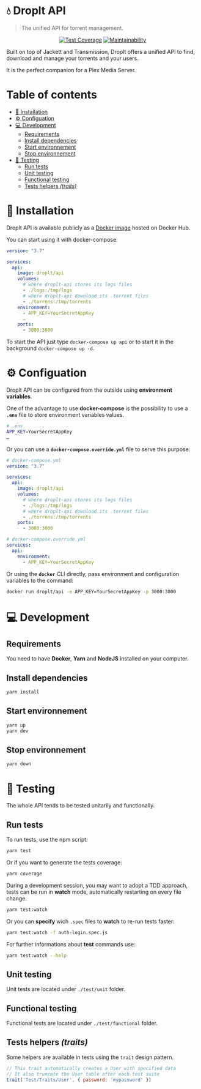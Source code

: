 <!-- omit in toc -->
# 💧 Droplt API


> The unified API for torrent management.

<center>

  [![Test Coverage](https://api.codeclimate.com/v1/badges/b63218e6e4a02d3b2548/test_coverage)](https://codeclimate.com/github/droplt/droplt-api/test_coverage)
  [![Maintainability](https://api.codeclimate.com/v1/badges/b63218e6e4a02d3b2548/maintainability)](https://codeclimate.com/github/droplt/droplt-api/maintainability)
</center>

Built on top of Jackett and Transmission, Droplt offers a unified API to find, download and manage your torrents and your users.

It is the perfect companion for a Plex Media Server.

<!-- omit in toc -->
# Table of contents

- [:whale: Installation](#whale-installation)
- [:gear: Configuation](#gear-configuation)
- [:computer: Development](#computer-development)
  - [Requirements](#requirements)
  - [Install dependencies](#install-dependencies)
  - [Start environnement](#start-environnement)
  - [Stop environnement](#stop-environnement)
- [:cop: Testing](#cop-testing)
  - [Run tests](#run-tests)
  - [Unit testing](#unit-testing)
  - [Functional testing](#functional-testing)
  - [Tests helpers _(traits)_](#tests-helpers-traits)

# :whale: Installation

Droplt API is available publicly as a [Docker image](https://hub.docker.com/r/droplt/api) hosted on Docker Hub.

You can start using it with docker-compose:

```yml
version: "3.7"

services:
  api:
    image: droplt/api
    volumes:
      # where droplt-api stores its logs files
      - ./logs:/tmp/logs
      # where droplt-api download its .torrent files
      - ./torrens:/tmp/torrents
    environment:
      - APP_KEY=YourSecretAppKey
      …
    ports:
      - 3000:3000
```

To start the API just type `docker-compose up api` or to start it in the background `docker-compose up -d`.

# :gear: Configuation

Droplt API can be configured from the outside using **environment variables**.

One of the advantage to use **docker-compose** is the possibility to use a **`.env`** file to store environment variables values.

```bash
# .env
APP_KEY=YourSecretAppKey
…
```

Or you can use a **`docker-compose.override.yml`** file to serve this purpose:

```yml
# docker-compose.yml
version: "3.7"

services:
  api:
    image: droplt/api
    volumes:
      # where droplt-api stores its logs files
      - ./logs:/tmp/logs
      # where droplt-api download its .torrent files
      - ./torrens:/tmp/torrents
    ports:
      - 3000:3000
```

```yml
# docker-compose.override.yml
services:
  api:
    environment:
      - APP_KEY=YourSecretAppKey
```

Or using the **`docker`** CLI directly, pass environment and configuration variables to the command:

```bash
docker run droplt/api -e APP_KEY=YourSecretAppKey -p 3000:3000
```

# :computer: Development

## Requirements

You need to have **Docker**, **Yarn** and **NodeJS** installed on your computer.

## Install dependencies

```bash
yarn install
```

## Start environnement

```bash
yarn up
yarn dev
```

## Stop environnement

```bash
yarn down
```

# :cop: Testing

The whole API tends to be tested unitarily and functionally.

## Run tests

To run tests, use the npm script:
```bash
yarn test
```

Or if you want to generate the tests coverage:
```bash
yarn coverage
```

During a development session, you may want to adopt a TDD approach, tests can be run in **watch** mode, automatically restarting on every file change.

```bash
yarn test:watch
```

Or you can **specify** wich `.spec` files to **watch** to re-run tests faster:
```bash
yarn test:watch -f auth-login.spec.js
```

For further informations about **test** commands use:
```bash
yarn test:watch --help
```

## Unit testing

Unit tests are located under `./test/unit` folder.

## Functional testing

Functional tests are located under `./test/functional` folder.

## Tests helpers _(traits)_

Some helpers are available in tests using the `trait` design pattern.

```js
// This trait automatically creates a User with specified data
// It also truncate the User table after each test suite
trait('Test/Traits/User', { password: 'mypassword' })
```
